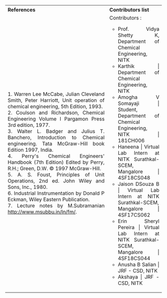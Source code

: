 <table style="text-align: justify;">
  <tr style="background-color: transparent;">
    <th style="width:65%;">References</th>
    <th style="width:35%;">Contributors list</th>
  </tr>
  <tr style="background-color:transparent;">
    <td style="width:65%;">1. Warren Lee McCabe, Julian Cleveland Smith, Peter Harriott, Unit operation of chemical engineering, 5th Edition, 1993.<br>
2. Coulson and Richardson, Chemical Engineering Volume I Pargamon Press 3rd edition, 1977.<br>
3. Walter L. Badger and Julius T. Banchero, Introduction to Chemical engineering. Tata McGraw-Hill book Edition 1997, India.<br>
4. Perry's Chemical Engineers' Handbook (7th Edition) Edited by Perry, R.H.; Green, D.W. © 1997 McGraw-Hill.<br>
5. A. S. Foust, Principles of Unit Operations, 2nd ed. John Wiley and Sons, Inc., 1980.<br>
6. Industrial Instrumentation by Donald P Eckman, Wiley Eastern Publication.<br>
7. Lecture notes by M.Subramanian <a href="http://www.msubbu.in/ln/fm/">http://www.msubbu.in/ln/fm/</a>.</td>
    <td style="width:35%;">
    Contributors :
    <ul style="list-style-type: circle;">
    <li> Prof. Vidya Shetty K, Department of Chemical Engineering, NITK</li>
  <li>Karthik | Department of Chemical Engineering, NITK</li>
  <li>Amogha V Somayaji | Student, Department of Chemical Engineering, NITK | 181CH006</li>
  <li>Haneena | Virtual Lab Intern at NITK Surathkal-SCEM, Mangalore | 4SF18CS048</li>
  <li>Jaison DSouza B | Virtual Lab Intern at NITK Surathkal-SCEM, Mangalore | 4SF17CS062</li>
  <li>Erin Sheryl Pereira | Virtual Lab Intern at NITK Surathkal-SCEM, Mangalore | 4SF18CS044</li>
  <li>Anusha B Salian | JRF - CSD, NITK</li>
  <li>Akshaya | JRF - CSD, NITK</li>
    </ul></td>
  </tr>
</table>
